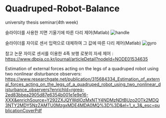 # Quadruped-Robot-Balance
university thesis seminar(4th week)


슬라이더를 사용한 지면 기울기에 따른 다리 제어(Matlab)
![handle](media/수동.gif)

슬라이더를 자이로 센서 입력으로 대체하여 그 값에 따른 다리 제어(Matlab)
![gyro](media/자이로-적용.gif)

















참고 논문
자이로 센서를 이용한 4족 보행 로봇의 자세 제어 : https://www.dbpia.co.kr/journal/articleDetail?nodeId=NODE01534635

Estimation of external forces acting on the legs of a quadruped robot using two nonlinear disturbance observers: https://www.researchgate.net/publication/315684334_Estimation_of_external_forces_acting_on_the_legs_of_a_quadruped_robot_using_two_nonlinear_disturbance_observers?enrichId=rgreq-2ed83bbea2905d87e6354b001e1e9e16-XXX&enrichSource=Y292ZXJQYWdlOzMxNTY4NDMzNDtBUzo2OTk2MDQ3NTY2MDY5NzZAMTU0MzgxMDE4MDA0MQ%3D%3D&el=1_x_3&_esc=publicationCoverPdf
